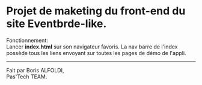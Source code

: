 <h1>Projet de maketing du front-end du site Eventbrde-like.</h1>

<p>Fonctionnement: <br/>
Lancer <strong>index.html</strong> sur son navigateur favoris.
La nav barre de l'index possède tous les liens envoyant sur toutes les pages de démo de l'appli.</p>

<hr/>

<p>Fait par Boris ALFOLDI, <br/>
Pas'Tech TEAM.</p>